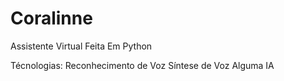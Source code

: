 # Coralinne
 Assistente Virtual Feita Em Python
 
 Técnologias:
  Reconhecimento de Voz
  Síntese de Voz
  Alguma IA
